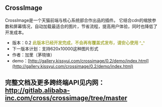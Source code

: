 ## CrossImage

CrossImage是一个天猫前端与核心系统部合作出品的插件。
它结合cdn的缩放参数和屏幕情况，自动加载最适合的图片，节省流程，提高用户体验，同时也降低了开发成本。

* 版本：0.2 <strong style="color:#A8AD42;">此版本已经开发完成，不会再有覆盖式发布，请安心使用 ^_^</strong>
* 下一版本计划：支持620x10000这种图片形式
* 作者：加里（茅晓锋）
* demo：[http://gallery.kissyui.com/crossimage/0.2/demo/index.html](http://gallery.kissyui.com/crossimage/0.2/demo/index.html)

## 完整文档及更多跨终端API见内网：http://gitlab.alibaba-inc.com/cross/crossimage/tree/master


